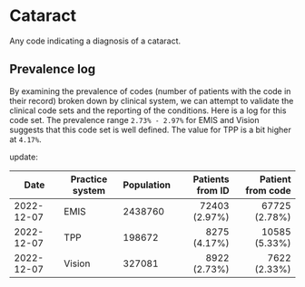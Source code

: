 # Cataract

Any code indicating a diagnosis of a cataract.

## Prevalence log

By examining the prevalence of codes (number of patients with the code in their record) broken down by clinical system, we can attempt to validate the clinical code sets and the reporting of the conditions. Here is a log for this code set. The prevalence range `2.73% - 2.97%` for EMIS and Vision suggests that this code set is well defined. The value for TPP is a bit higher at `4.17%`.

update:

| Date       | Practice system | Population | Patients from ID | Patient from code |
| ---------- | --------------- | ---------- | ---------------: | ----------------: |
| 2022-12-07 | EMIS            | 2438760    |    72403 (2.97%) |     67725 (2.78%) |
| 2022-12-07 | TPP             | 198672     |     8275 (4.17%) |     10585 (5.33%) |
| 2022-12-07 | Vision          | 327081     |     8922 (2.73%) |      7622 (2.33%) |
